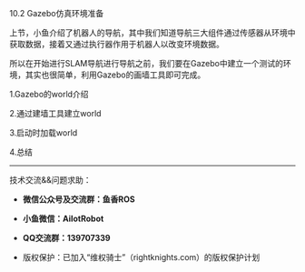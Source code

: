 10.2 Gazebo仿真环境准备

上节，小鱼介绍了机器人的导航，其中我们知道导航三大组件通过传感器从环境中获取数据，接着又通过执行器作用于机器人以改变环境数据。

所以在开始进行SLAM导航进行导航之前，我们要在Gazebo中建立一个测试的环境，其实也很简单，利用Gazebo的画墙工具即可完成。

1.Gazebo的world介绍



2.通过建墙工具建立world

3.启动时加载world

4.总结



--------------

技术交流&&问题求助：

- **微信公众号及交流群：鱼香ROS**
- **小鱼微信：AiIotRobot**
- **QQ交流群：139707339**

- 版权保护：已加入“维权骑士”（rightknights.com）的版权保护计划
